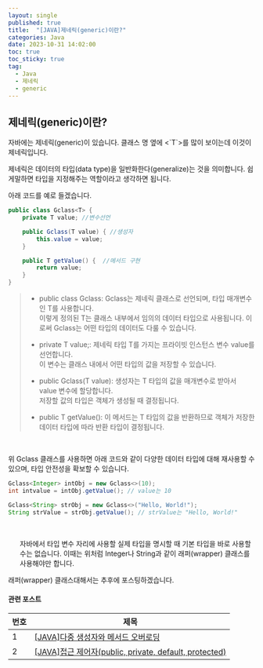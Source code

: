 ```yaml
---
layout: single
published: true
title:  "[JAVA]제네릭(generic)이란?"
categories: Java
date: 2023-10-31 14:02:00
toc: true
toc_sticky: true
tag:   
  - Java
  - 제네릭
  - generic
---
```


## 제네릭(generic)이란?

<p>
자바에는 제네릭(generic)이 있습니다. 클래스 명 옆에 <`T`>를 많이 보이는데 이것이 제네릭입니다.
</p>
제네릭은 데이터의 타입(data type)을 일반화한다(generalize)는 것을 의미합니다.  쉽게말하면 타입을 지정해주는 역할이라고 생각하면 됩니다.

아래 코드를 예로 들겠습니다.

```java
public class Gclass<T> {
    private T value; //변수선언

    public Gclass(T value) { //생성자
        this.value = value;
    }

    public T getValue() {  //메서드 구현
        return value;
    }
}
```


> * public class Gclass<T>:  Gclass는 제네릭 클래스로 선언되며, 타입 매개변수인 T를 사용합니다.   
> 이렇게 정의된 T는 클래스 내부에서 임의의 데이터 타입으로 사용됩니다. 이로써 Gclass는 어떤 타입의 데이터도 다룰 수 있습니다.
> 
> * private T value;: 제네릭 타입 T를 가지는 프라이빗 인스턴스 변수 value를 선언합니다.  
> 이 변수는 클래스 내에서 어떤 타입의 값을 저장할 수 있습니다.
> 
> * public Gclass(T value): 생성자는 T 타입의 값을 매개변수로 받아서 value 변수에 할당합니다.  
> 저장할 값의 타입은 객체가 생성될 때 결정됩니다.
> 
> * public T getValue(): 이 메서드는 T 타입의 값을 반환하므로 객체가 저장한 데이터 타입에 따라 반환 타입이 결정됩니다.

<br>

위 Gclass 클래스를 사용하면 아래 코드와 같이 다양한 데이터 타입에 대해 재사용할 수 있으며, 타입 안전성을 확보할 수 있습니다.

```java
Gclass<Integer> intObj = new Gclass<>(10);
int intvalue = intObj.getValue(); // value는 10

Gclass<String> strObj = new Gclass<>("Hello, World!");
String strValue = strObj.getValue(); // strValue는 "Hello, World!"
```

<br>

<div class="notice--success">
<ul>   
자바에서 타입 변수 자리에 사용할 실제 타입을 명시할 때 기본 타입을 바로 사용할 수는 없습니다.
이때는 위처럼 Integer나 String과 같이 래퍼(wrapper) 클래스를 사용해야만 합니다.
</ul>
</div>




래퍼(wrapper) 클래스대해서는 추후에 포스팅하겠습니다.





#### 관련 포스트

|번호	  |제목|
|---|---|
|1|[[JAVA]다중 생성자와 메서드 오버로딩](https://baxdailygit.github.io/java/java_multiple_constructors/)|
|2|[[JAVA]접근 제어자(public, private, default, protected)](https://baxdailygit.github.io/java/java_access_modifier/)|







